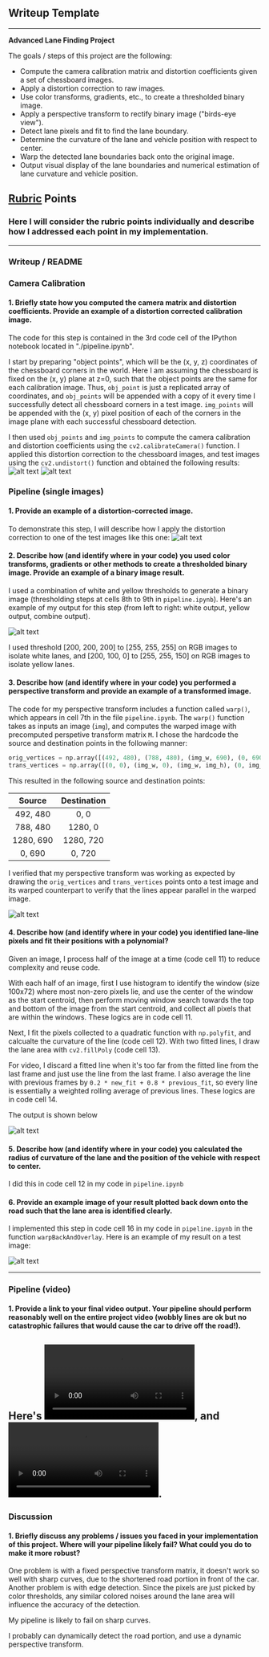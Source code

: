 ## Writeup Template

---

**Advanced Lane Finding Project**

The goals / steps of this project are the following:

* Compute the camera calibration matrix and distortion coefficients given a set of chessboard images.
* Apply a distortion correction to raw images.
* Use color transforms, gradients, etc., to create a thresholded binary image.
* Apply a perspective transform to rectify binary image ("birds-eye view").
* Detect lane pixels and fit to find the lane boundary.
* Determine the curvature of the lane and vehicle position with respect to center.
* Warp the detected lane boundaries back onto the original image.
* Output visual display of the lane boundaries and numerical estimation of lane curvature and vehicle position.

[//]: # (Image References)

[checkboard_undistort]: ./output_images/checkboard_undistort.png "Chessboard Undistorted"
[undistorted]: ./output_images/undistorted.png "Undistorted"
[edge_detect]: ./output_images/edge_detect.png "Road Transformed"
[warped]: ./output_images/warped.png "Warp Example"
[warped_edge]: ./output_images/warped_edge.png "Warp Example"
[detected_lane_area]: ./output_images/detected_lane_area.png "Fit Visual"
[result]: ./output_images/result.png "Output"
[video1]: ./project_video_out.mp4 "Video1"
[video2]: ./challenge_video_out.mp4 "Video2"

## [Rubric](https://review.udacity.com/#!/rubrics/571/view) Points

### Here I will consider the rubric points individually and describe how I addressed each point in my implementation.  

---

### Writeup / README

### Camera Calibration

#### 1. Briefly state how you computed the camera matrix and distortion coefficients. Provide an example of a distortion corrected calibration image.

The code for this step is contained in the 3rd code cell of the IPython notebook located in "./pipeline.ipynb".  

I start by preparing "object points", which will be the (x, y, z) coordinates of the chessboard corners in the world. Here I am assuming the chessboard is fixed on the (x, y) plane at z=0, such that the object points are the same for each calibration image.  Thus, `obj_point` is just a replicated array of coordinates, and `obj_points` will be appended with a copy of it every time I successfully detect all chessboard corners in a test image.  `img_points` will be appended with the (x, y) pixel position of each of the corners in the image plane with each successful chessboard detection.  

I then used `obj_points` and `img_points` to compute the camera calibration and distortion coefficients using the `cv2.calibrateCamera()` function. I applied this distortion correction to the chessboard images, and test images using the `cv2.undistort()` function and obtained the following results: 
![alt text][checkboard_undistort]
![alt text][undistorted]

### Pipeline (single images)

#### 1. Provide an example of a distortion-corrected image.

To demonstrate this step, I will describe how I apply the distortion correction to one of the test images like this one:
![alt text][undistorted]

#### 2. Describe how (and identify where in your code) you used color transforms, gradients or other methods to create a thresholded binary image.  Provide an example of a binary image result.

I used a combination of white and yellow thresholds to generate a binary image (thresholding steps at cells 8th to 9th in `pipeline.ipynb`). Here's an example of my output for this step (from left to right: white output, yellow output, combine output).

![alt text][edge_detect]

I used threshold [200, 200, 200] to [255, 255, 255] on RGB images to isolate white lanes, and [200, 100, 0] to [255, 255, 150] on RGB images to isolate yellow lanes.

#### 3. Describe how (and identify where in your code) you performed a perspective transform and provide an example of a transformed image.

The code for my perspective transform includes a function called `warp()`, which appears in cell 7th in the file `pipeline.ipynb`.  The `warp()` function takes as inputs an image (`img`), and computes the warped image with precomputed perspetive transform matrix `M`.  I chose the hardcode the source and destination points in the following manner:

```python
orig_vertices = np.array([(492, 480), (788, 480), (img_w, 690), (0, 690)], dtype=np.float32)
trans_vertices = np.array([(0, 0), (img_w, 0), (img_w, img_h), (0, img_h)], dtype=np.float32)
```

This resulted in the following source and destination points:

| Source        | Destination   | 
|:-------------:|:-------------:| 
| 492, 480      | 0, 0        | 
| 788, 480      | 1280, 0      |
| 1280, 690     | 1280, 720      |
| 0, 690        | 0, 720        |

I verified that my perspective transform was working as expected by drawing the `orig_vertices` and `trans_vertices` points onto a test image and its warped counterpart to verify that the lines appear parallel in the warped image.

![alt text][warped]

#### 4. Describe how (and identify where in your code) you identified lane-line pixels and fit their positions with a polynomial?

Given an image, I process half of the image at a time (code cell 11) to reduce complexity and reuse code.

With each half of an image, first I use histogram to identify the window (size 100x72) where most non-zero pixels lie, and use the center of the window as the start centroid, then perform moving window search towards the top and bottom of the image from the start centroid, and collect all pixels that are within the windows. These logics are in code cell 11.

Next, I fit the pixels collected to a quadratic function with `np.polyfit`, and calcualte the curvature of the line (code cell 12). With two fitted lines, I draw the lane area with `cv2.fillPoly` (code cell 13).

For video, I discard a fitted line when it's too far from the fitted line from the last frame and just use the line from the last frame. I also average the line with previous frames by `0.2 * new_fit + 0.8 * previous_fit`, so every line is essentially a weighted rolling average of previous lines. These logics are in code cell 14.

The output is shown below

![alt text][detected_lane_area]

#### 5. Describe how (and identify where in your code) you calculated the radius of curvature of the lane and the position of the vehicle with respect to center.

I did this in code cell 12 in my code in `pipeline.ipynb`

#### 6. Provide an example image of your result plotted back down onto the road such that the lane area is identified clearly.

I implemented this step in code cell 16 in my code in `pipeline.ipynb` in the function `warpBackAndOverlay`.  Here is an example of my result on a test image:

![alt text][result]

---

### Pipeline (video)

#### 1. Provide a link to your final video output.  Your pipeline should perform reasonably well on the entire project video (wobbly lines are ok but no catastrophic failures that would cause the car to drive off the road!).

Here's ![my project video result][video1], and ![my challenge video result][video2].
---

### Discussion

#### 1. Briefly discuss any problems / issues you faced in your implementation of this project. Where will your pipeline likely fail? What could you do to make it more robust?

One problem is with a fixed perspective transform matrix, it doesn't work so well with sharp curves, due to the shortened road portion in front of the car. Another problem is with edge detection. Since the pixels are just picked by color thresholds, any similar colored noises around the lane area will influence the accuracy of the detection.

My pipeline is likely to fail on sharp curves.

I probably can dynamically detect the road portion, and use a dynamic perspective transform.
